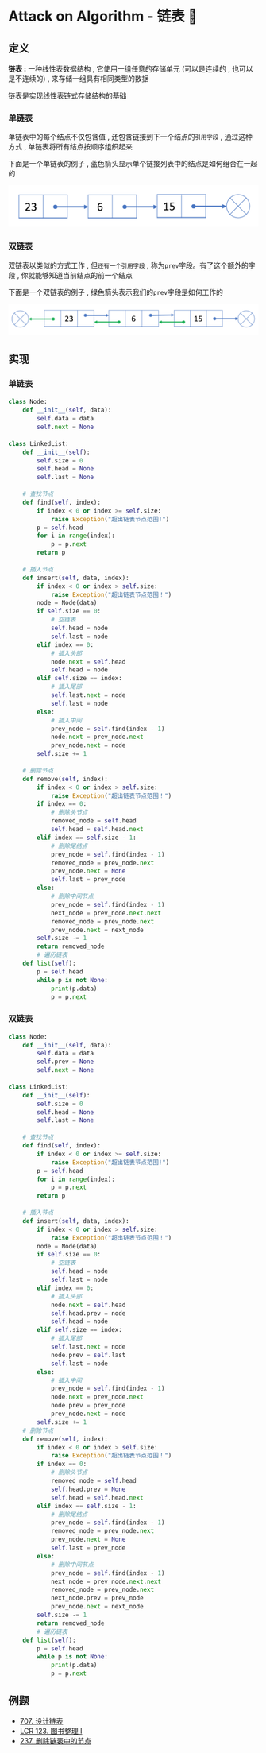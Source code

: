 # Attack on Algorithm - 链表 🐝 

## 定义

**链表 :** 一种线性表数据结构 , 它使用一组任意的存储单元 (可以是连续的 , 也可以是不连续的)  , 来存储一组具有相同类型的数据

链表是实现线性表链式存储结构的基础

### 单链表

单链表中的每个结点不仅包含值 , 还包含链接到下一个结点的`引用字段` , 通过这种方式 , 单链表将所有结点按顺序组织起来

下面是一个单链表的例子 , 蓝色箭头显示单个链接列表中的结点是如何组合在一起的

![linked-list-01](https://github.com/attack-on-backend/algorithm/blob/master/assert/linked-list-01.png?raw=true)

### 双链表

双链表以类似的方式工作 , 但`还有一个引用字段` , 称为`prev`字段。有了这个额外的字段 , 你就能够知道当前结点的前一个结点

下面是一个双链表的例子 , 绿色箭头表示我们的`prev`字段是如何工作的

![linked-list-02](https://github.com/attack-on-backend/algorithm/blob/master/assert/linked-list-02.png?raw=true)

## 实现

### 单链表

```python
class Node:
    def __init__(self, data):
        self.data = data
        self.next = None

class LinkedList:
    def __init__(self):
        self.size = 0
        self.head = None
        self.last = None

    # 查找节点
    def find(self, index):
        if index < 0 or index >= self.size:
            raise Exception("超出链表节点范围!")
        p = self.head
        for i in range(index):
            p = p.next
        return p

    # 插入节点
    def insert(self, data, index):
        if index < 0 or index > self.size:
            raise Exception("超出链表节点范围！")
        node = Node(data)
        if self.size == 0:
            # 空链表
            self.head = node
            self.last = node
        elif index == 0:
            # 插入头部
            node.next = self.head
            self.head = node
        elif self.size == index:
            # 插入尾部
            self.last.next = node
            self.last = node
        else:
            # 插入中间
            prev_node = self.find(index - 1)
            node.next = prev_node.next
            prev_node.next = node
        self.size += 1

    # 删除节点
    def remove(self, index):
        if index < 0 or index > self.size:
            raise Exception("超出链表节点范围！")
        if index == 0:
            # 删除头节点
            removed_node = self.head
            self.head = self.head.next
        elif index == self.size - 1:
            # 删除尾结点
            prev_node = self.find(index - 1)
            removed_node = prev_node.next
            prev_node.next = None
            self.last = prev_node
        else:
            # 删除中间节点
            prev_node = self.find(index - 1)
            next_node = prev_node.next.next
            removed_node = prev_node.next
            prev_node.next = next_node
        self.size -= 1
        return removed_node
		# 遍历链表
    def list(self):
        p = self.head
        while p is not None:
            print(p.data)
            p = p.next
```

### 双链表

```python
class Node:
    def __init__(self, data):
        self.data = data
        self.prev = None
        self.next = None

class LinkedList:
    def __init__(self):
        self.size = 0
        self.head = None
        self.last = None

    # 查找节点
    def find(self, index):
        if index < 0 or index >= self.size:
            raise Exception("超出链表节点范围!")
        p = self.head
        for i in range(index):
            p = p.next
        return p

    # 插入节点
    def insert(self, data, index):
        if index < 0 or index > self.size:
            raise Exception("超出链表节点范围！")
        node = Node(data)
        if self.size == 0:
            # 空链表
            self.head = node
            self.last = node
        elif index == 0:
            # 插入头部
            node.next = self.head
            self.head.prev = node
            self.head = node
        elif self.size == index:
            # 插入尾部
            self.last.next = node
            node.prev = self.last
            self.last = node
        else:
            # 插入中间
            prev_node = self.find(index - 1)
            node.next = prev_node.next
            node.prev = prev_node
            prev_node.next = node
        self.size += 1
    # 删除节点
    def remove(self, index):
        if index < 0 or index > self.size:
            raise Exception("超出链表节点范围！")
        if index == 0:
            # 删除头节点
            removed_node = self.head
            self.head.prev = None
            self.head = self.head.next
        elif index == self.size - 1:
            # 删除尾结点
            prev_node = self.find(index - 1)
            removed_node = prev_node.next
            prev_node.next = None
            self.last = prev_node
        else:
            # 删除中间节点
            prev_node = self.find(index - 1)
            next_node = prev_node.next.next
            removed_node = prev_node.next
            next_node.prev = prev_node
            prev_node.next = next_node
        self.size -= 1
        return removed_node
		# 遍历链表
    def list(self):
        p = self.head
        while p is not None:
            print(p.data)
            p = p.next
```

## 例题

- [707. 设计链表](https://leetcode.cn/problems/design-linked-list/)
- [LCR 123. 图书整理 I](https://leetcode.cn/problems/cong-wei-dao-tou-da-yin-lian-biao-lcof/)
- [237. 删除链表中的节点](https://leetcode.cn/problems/delete-node-in-a-linked-list/)



